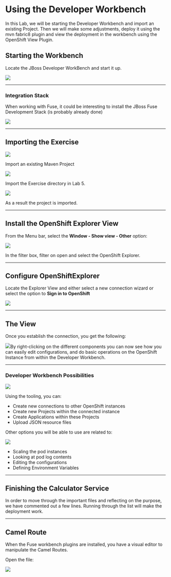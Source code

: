 # Using the Developer Workbench

In this Lab, we will be starting the Developer Workbench and import an existing Project. Then we will make some adjustments, deploy it using the mvn fabric8 plugin and view the deployment in the workbench using the OpenShift View Plugin.

## Starting the Workbench

Locate the JBoss Developer WorkBench and start it up.

![](/assets/workbenchStartUp.png)

---

### Integration Stack

When working with Fuse, it could be interesting to install the JBoss Fuse Development Stack \(is probably already done\)

![](/assets/jbdevfusestack.png)

---

## Importing the Exercise

![](/assets/jbodimportproject.png)

Import an existing Maven Project

![](/assets/jbodimportyasumiexercise.png)

Import the Exercise directory in Lab 5.

![](/assets/jbodprojectimportview.png)

As a result the project is imported.

---

## Install the OpenShift Explorer View

From the Menu bar, select the **Window - Show view - Other** option:

![](/assets/jbodshowviewother.png)

In the filter box, filter on open and select the OpenShift Explorer.

---

## Configure OpenShiftExplorer

Locate the Explorer View and either select a new connection wizard or select the option to **Sign in to OpenShift**

![](/assets/jbodopenshiftviewlogin.png)

---

## The View

Once you establish the connection, you get the following:

![](/assets/jbodopenshiftviewresult.png)By right-clicking on the different components you can now see how you can easily edit configurations, and do basic operations on the OpenShift Instance from within the Developer Workbench.

---

### Developer Workbench Possibilities

![](/assets/jbodocptoolingopenshift.png)

Using the tooling, you can:

* Create new connections to other OpenShift instances
* Create new Projects within the connected instance
* Create Applications within these Projects
* Upload JSON resource files

Other options you will be able to use are related to:

![](/assets/jbodocptoolingview2.png)

* Scaling the pod instances
* Looking at pod log contents
* Editing the configurations
* Defining Environment Variables

---

## Finishing the Calculator Service

In order to move through the important files and reflecting on the purpose, we have commented out a few lines. Running through the list will make the deployment work.

---

## Camel Route

When the Fuse workbench plugins are installed, you have a visual editor to manipulate the Camel Routes.

Open the file:

![](/assets/jbodocpcalcopenproject.png)



